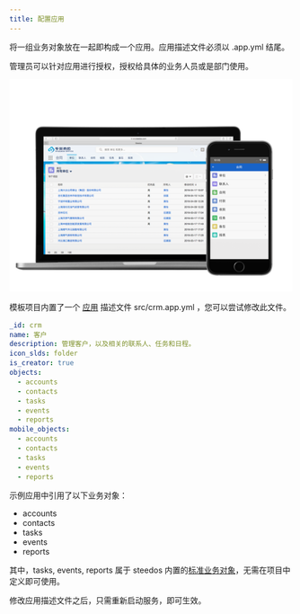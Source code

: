 ```yaml
---
title: 配置应用
---
```


将一组业务对象放在一起即构成一个应用。应用描述文件必须以 .app.yml 结尾。

管理员可以针对应用进行授权，授权给具体的业务人员或是部门使用。

![电脑、手机界面展示](assets/mac_mobile_list.png)

模板项目内置了一个 [应用](./app.md) 描述文件 src/crm.app.yml ，您可以尝试修改此文件。

```yaml
_id: crm
name: 客户
description: 管理客户，以及相关的联系人、任务和日程。
icon_slds: folder
is_creator: true
objects:
  - accounts
  - contacts
  - tasks
  - events  
  - reports
mobile_objects:
  - accounts
  - contacts
  - tasks
  - events  
  - reports
```

示例应用中引用了以下业务对象：

- accounts
- contacts
- tasks
- events  
- reports

其中，tasks, events, reports 属于 steedos 内置的[标准业务对象](./standard_objects.md)，无需在项目中定义即可使用。

修改应用描述文件之后，只需重新启动服务，即可生效。

